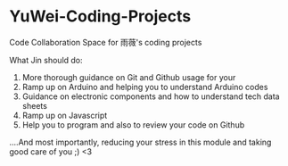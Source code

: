 # YuWei-Coding-Projects
Code Collaboration Space for 雨薇's coding projects

What Jin should do:
1. More thorough guidance on Git and Github usage for your
2. Ramp up on Arduino and helping you to understand Arduino codes
3. Guidance on electronic components and how to understand tech data sheets
4. Ramp up on Javascript
5. Help you to program and also to review your code on Github

....And most importantly, reducing your stress in this module and taking good care of you ;) <3 
